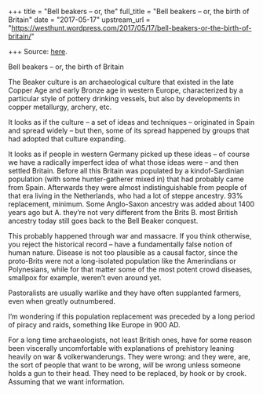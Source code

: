 +++
title = "Bell beakers – or, the"
full_title = "Bell beakers – or, the birth of Britain"
date = "2017-05-17"
upstream_url = "https://westhunt.wordpress.com/2017/05/17/bell-beakers-or-the-birth-of-britain/"

+++
Source: [here](https://westhunt.wordpress.com/2017/05/17/bell-beakers-or-the-birth-of-britain/).

Bell beakers – or, the birth of Britain

The Beaker culture is an archaeological culture that existed in the late
Copper Age and early Bronze age in western Europe, characterized by a
particular style of pottery drinking vessels, but also by developments
in copper metallurgy, archery, etc.

It looks as if the culture – a set of ideas and techniques – originated
in Spain and spread widely – but then, some of its spread happened by
groups that had adopted that culture expanding.

It looks as if people in western Germany picked up these ideas – of
course we have a radically imperfect idea of what those ideas were – and
then settled Britain. Before all this Britain was populated by a
kindof-Sardinian population (with some hunter-gatherer mixed in) that
had probably came from Spain. Afterwards they were almost
indistinguishable from people of that era living in the Netherlands, who
had a lot of steppe ancestry. 93% replacement, minimum. Some Anglo-Saxon
ancestry was added about 1400 years ago but A. they’re not very
different from the Brits B. most British ancestry today still goes back
to the Bell Beaker conquest.

This probably happened through war and massacre. If you think otherwise,
you reject the historical record – have a fundamentally false notion of
human nature. Disease is not too plausible as a causal factor, since the
proto-Brits were not a long-isolated population like the Amerindians or
Polynesians, while for that matter some of the most potent crowd
diseases, smallpox for example, weren’t even around yet.

Pastoralists are usually warlike and they have often supplanted farmers,
even when greatly outnumbered.

I’m wondering if this population replacement was preceded by a long
period of piracy and raids, something like Europe in 900 AD.

For a long time archaeologists, not least British ones, have for some
reason been viscerally uncomfortable with explanations of prehistory
leaning heavily on war & volkerwanderungs. They were wrong: and they
were, are, the sort of people that want to be wrong, *will* be wrong
unless someone holds a gun to their head. They need to be replaced, by
hook or by crook.  
Assuming that we want information.


